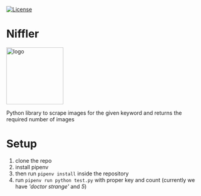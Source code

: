 [![License](https://img.shields.io/badge/License-Apache%202.0-blue.svg)](https://opensource.org/licenses/Apache-2.0)

# Niffler
<p><img src="https://cdn141.picsart.com/293108593015201.jpg" alt="logo" width=150/></p>

Python library to scrape images for the given keyword and returns the required number of images


# Setup
1. clone the repo
2. install pipenv
3. then run `pipenv install` inside the repository
3. run `pipenv run python test.py` with proper key and count (currently we have *'doctor strange'* and *5*)
